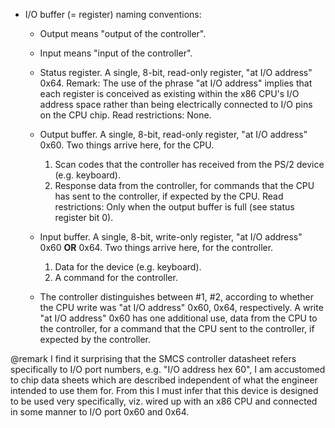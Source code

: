* I/O buffer (= register) naming conventions:
  * Output means "output of the controller".
  * Input means "input of the controller".
  * Status register. A single, 8-bit, read-only register, "at I/O address"
    0x64. Remark: The use of the phrase "at I/O address" implies that each
    register is conceived as existing within the x86 CPU's I/O address space
    rather than being electrically connected to I/O pins on the CPU chip.
    Read restrictions: None.
  * Output buffer. A single, 8-bit, read-only register, "at I/O address"
    0x60. Two things arrive here, for the CPU.

    1. Scan codes that the controller has received from the PS/2 device
       (e.g. keyboard).
    2. Response data from the controller, for commands that the CPU has sent
       to the controller, if expected by the CPU. Read restrictions: Only
       when the output buffer is full (see status register bit 0).

  * Input buffer. A single, 8-bit, write-only register, "at I/O address"
    0x60 **OR** 0x64. Two things arrive here, for the controller.

    1. Data for the device (e.g. keyboard).
    2. A command for the controller.

  * The controller distinguishes between #1, #2, according to whether the CPU
    write was "at I/O address" 0x60, 0x64, respectively. A write "at I/O
    address" 0x60 has one additional use, data from the CPU to the controller,
    for a command that the CPU sent to the controller, if expected by the
    controller.

@remark I find it surprising that the SMCS controller datasheet refers
specifically to I/O port numbers, e.g. "I/O address hex 60", I am accustomed
to chip data sheets which are described independent of what the engineer
intended to use them for. From this I must infer that this device is
designed to be used very specifically, viz. wired up with an x86 CPU and
connected in some manner to I/O port 0x60 and 0x64.

